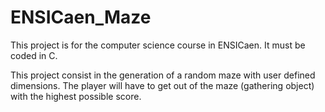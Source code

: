 # ENSICaen_Maze
This project is for the computer science course in ENSICaen.
It must be coded in C.

This project consist in the generation of a random maze with user defined dimensions.
The player will have to get out of the maze (gathering object) with the highest possible score.
